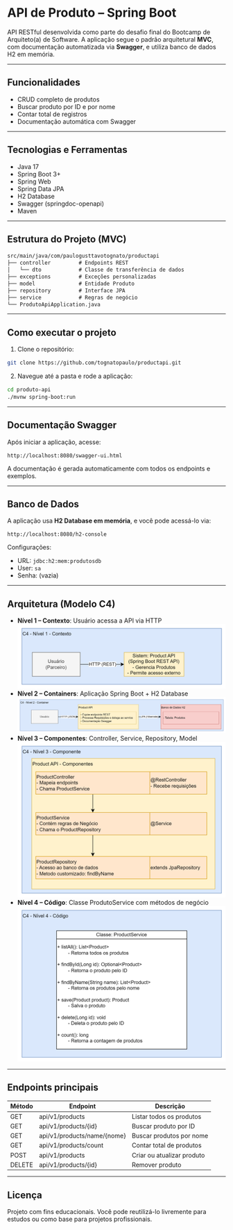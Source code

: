 # API de Produto – Spring Boot

API RESTful desenvolvida como parte do desafio final do Bootcamp de Arquiteto(a) de Software. 
A aplicação segue o padrão arquitetural **MVC**, com documentação automatizada via **Swagger**, e utiliza banco de dados H2 em memória.

---

## Funcionalidades

- CRUD completo de produtos
- Buscar produto por ID e por nome
- Contar total de registros
- Documentação automática com Swagger

---

## Tecnologias e Ferramentas

- Java 17
- Spring Boot 3+
- Spring Web
- Spring Data JPA
- H2 Database
- Swagger (springdoc-openapi)
- Maven

---

## Estrutura do Projeto (MVC)

```
src/main/java/com/paulogusttavotognato/productapi
├── controller         # Endpoints REST
│   └── dto            # Classe de transferência de dados
├── exceptions         # Exceções personalizadas
├── model              # Entidade Produto
├── repository         # Interface JPA
├── service            # Regras de negócio
└── ProdutoApiApplication.java
```

---

## Como executar o projeto

1. Clone o repositório:
```bash
git clone https://github.com/tognatopaulo/productapi.git
```

2. Navegue até a pasta e rode a aplicação:
```bash
cd produto-api
./mvnw spring-boot:run
```

---

## Documentação Swagger

Após iniciar a aplicação, acesse:

```
http://localhost:8080/swagger-ui.html
```

A documentação é gerada automaticamente com todos os endpoints e exemplos.

---

## Banco de Dados

A aplicação usa **H2 Database em memória**, e você pode acessá-lo via:

```
http://localhost:8080/h2-console
```

Configurações:
- URL: `jdbc:h2:mem:produtosdb`
- User: `sa`
- Senha: (vazia)

---

## Arquitetura (Modelo C4)

- **Nível 1 – Contexto**: Usuário acessa a API via HTTP
![Diagrama C4 - Nível 1 - Contexto](c4n1.png)
- **Nível 2 – Containers**: Aplicação Spring Boot + H2 Database
![Diagrama C4 - Nível 2 - Containers](c4n2.png)
- **Nível 3 – Componentes**: Controller, Service, Repository, Model
![Diagrama C4 - Nível 3 - Componentes](c4n3.png)
- **Nível 4 – Código**: Classe ProdutoService com métodos de negócio
![Diagrama C4 - Nível 4 - Código](c4n4.png)

---

## Endpoints principais

| Método | Endpoint                    | Descrição                       |
|--------|-----------------------------|---------------------------------|
| GET    | api/v1/products             | Listar todos os produtos        |
| GET    | api/v1/products/{id}        | Buscar produto por ID           |
| GET    | api/v1/products/name/{nome} | Buscar produtos por nome        |
| GET    | api/v1/products/count       | Contar total de produtos        |
| POST   | api/v1/products             | Criar ou atualizar produto      |
| DELETE | api/v1/products/{id}        | Remover produto                 |

---

## Licença

Projeto com fins educacionais. 
Você pode reutilizá-lo livremente para estudos ou como base para projetos profissionais.
